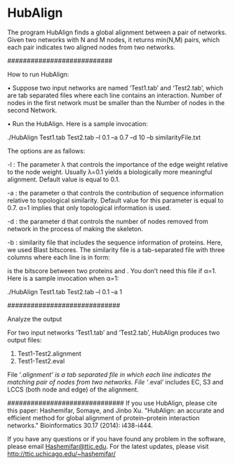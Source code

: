 # HubAlign
The program HubAlign finds a global alignment between a pair of networks. Given two networks with N and M nodes, it returns min(N,M) pairs, which each pair indicates two aligned nodes from two networks. 

###########################

How to run HubAlign:

•	Suppose two input networks are named ‘Test1.tab’ and ‘Test2.tab’, which are tab separated files where each line contains an interaction. Number of nodes in the first network must be smaller than the Number of nodes in the second Network.

•	Run the HubAlign. Here is a sample invocation:

./HubAlign Test1.tab Test2.tab –l 0.1 –a 0.7 –d 10 –b similarityFile.txt

The options are as fallows:
 
-l : The parameter  λ that controls the importance of the edge weight relative to the node weight. Usually λ=0.1 yields a biologically more meaningful alignment. Default value is equal to 0.1.

-a :  the parameter α   that controls the contribution of sequence information relative to topological similarity. Default value for this parameter is equal to 0.7.  α=1 implies that only topological information is used.

-d : the parameter d that controls the number of nodes removed from network in the process of making the skeleton.

-b : similarity file that  includes the sequence information of proteins.  Here, we used Blast bitscores. The similarity file is a tab-separated file with three columns where each line is in form: 
<id1>		<id2> 		<bitscore>

<bitscore> is the bitscore between two proteins <id1> and <id2> . You don’t need this file if α=1. Here is a sample invocation when α=1:

./HubAlign Test1.tab Test2.tab –l 0.1 –a 1 

#############################

Analyze the output

For two input networks ‘Test1.tab’ and ‘Test2.tab’, HubAlign produces two output files:

1.	Test1-Test2.alignment
2.	Test1-Test2.eval

File ‘*.alignment’  is a tab separated file in which each line  indicates the matching pair of nodes from two networks. File ‘*.eval’ includes EC, S3 and LCCS (both node and edge) of the alignment.  

##############################
If you use HubAlign, please cite this paper:
Hashemifar, Somaye, and Jinbo Xu. "HubAlign: an accurate and efficient method for global alignment of protein–protein interaction networks." Bioinformatics 30.17 (2014): i438-i444.

If you have any questions or if you have found any problem in the software, please email Hashemifar@ttic.edu. For the latest updates, please visit http://ttic.uchicago.edu/~hashemifar/



